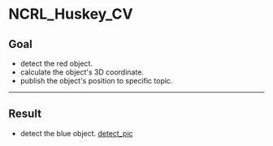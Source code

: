 # NCRL_Huskey_CV

## Goal
* detect the red object.
* calculate the object's 3D coordinate.
* publish the object's position to specific topic.

---

## Result
* detect the blue object.
[detect_pic](https://user-images.githubusercontent.com/40656204/73832310-e5e12380-4842-11ea-9b85-fd037428ec00.png)